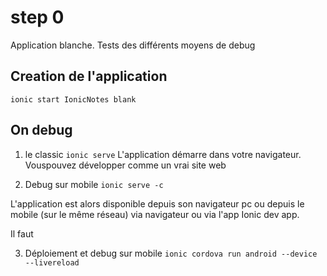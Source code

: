 # step 0
Application blanche. 
Tests des différents moyens de debug

## Creation de l'application
`ionic start IonicNotes blank`

## On debug
 1. le classic 
 `ionic serve`
L'application démarre dans votre navigateur.
Vouspouvez développer comme un vrai site web


 2. Debug sur mobile
`ionic serve -c`

L'application est alors disponible depuis son navigateur pc ou depuis le mobile (sur le même réseau) via navigateur ou via l'app Ionic dev app.

Il faut 

3. Déploiement et debug sur mobile
`ionic cordova run android --device --livereload`


